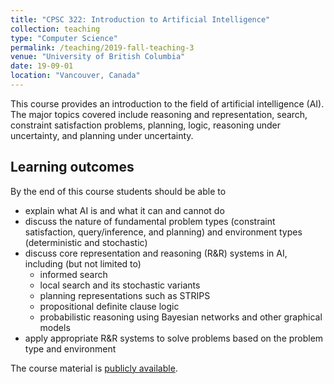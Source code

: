 ```yaml
---
title: "CPSC 322: Introduction to Artificial Intelligence"
collection: teaching
type: "Computer Science"
permalink: /teaching/2019-fall-teaching-3
venue: "University of British Columbia"
date: 19-09-01
location: "Vancouver, Canada"
---
```


This course provides an introduction to the field of artificial intelligence (AI). The major topics covered include reasoning and representation, search, constraint satisfaction problems, planning, logic, reasoning under uncertainty, and planning under uncertainty.

## Learning outcomes 

By the end of this course students should be able to 

- explain what AI is and what it can and cannot do 
- discuss the nature of fundamental problem types (constraint satisfaction, query/inference, and planning) and environment types (deterministic and stochastic)
- discuss core representation and reasoning (R&R) systems in AI, including (but not limited to)
  - informed search
  - local search and its stochastic variants
  - planning representations such as STRIPS
  - propositional definite clause logic
  - probabilistic reasoning using Bayesian networks and other graphical models
- apply appropriate R&R systems to solve problems based on the problem type and environment

The course material is [publicly available](https://github.com/kvarada/CPSC-322_students).  
